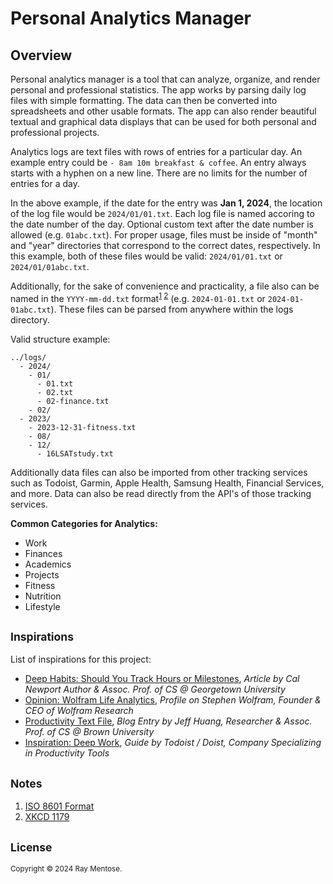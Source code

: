 Personal Analytics Manager
==========================

Overview
--------
Personal analytics manager is a tool that can analyze, organize, and render personal and professional statistics. The app works by parsing daily log files with simple formatting. The data can then be converted into spreadsheets and other usable formats. The app can also render beautiful textual and graphical data displays that can be used for both personal and professional projects.

Analytics logs are text files with rows of entries for a particular day. An example entry could be `- 8am 10m breakfast & coffee`. An entry always starts with a hyphen on a new line. There are no limits for the number of entries for a day.

In the above example, if the date for the entry was **Jan 1, 2024**, the location of the log file would be `2024/01/01.txt`. Each log file is named accoring to the date number of the day. Optional custom text after the date number is allowed (e.g. `01abc.txt`). For proper usage, files must be inside of "month" and "year" directories that correspond to the correct dates, respectively. In this example, both of these files would be valid: `2024/01/01.txt` or `2024/01/01abc.txt`.

Additionally, for the sake of convenience and practicality, a file also can be named in the `YYYY-mm-dd.txt` format<sup>[1](#n1) [2](#n2)</sup> (e.g. `2024-01-01.txt` or `2024-01-01abc.txt`). These files can be parsed from anywhere within the logs directory.

Valid structure example:

```
../logs/
  - 2024/
    - 01/
      - 01.txt
      - 02.txt
      - 02-finance.txt
    - 02/
  - 2023/
    - 2023-12-31-fitness.txt
    - 08/
    - 12/
      - 16LSATstudy.txt 
```

Additionally data files can also be imported from other tracking services such as Todoist, Garmin, Apple Health, Samsung Health, Financial Services, and more. Data can also be read directly from the API's of those tracking services.

**Common Categories for Analytics:**

* Work
* Finances
* Academics
* Projects
* Fitness
* Nutrition
* Lifestyle


<h2><small>Inspirations</small></h2>

List of inspirations for this project:

* [Deep Habits: Should You Track Hours or Milestones](https://calnewport.com/deep-habits-should-you-track-hours-or-milestones/), *Article by Cal Newport Author & Assoc. Prof. of CS @ Georgetown University*
* [Opinion: Wolfram Life Analytics](https://web.archive.org/web/20140608105232/http://www.wired.com/2012/03/opinion-wolfram-life-analytics/all/), *Profile on Stephen Wolfram, Founder & CEO of Wolfram Research*
* [Productivity Text File](https://jeffhuang.com/productivity_text_file/), *Blog Entry by Jeff Huang, Researcher & Assoc. Prof. of CS @ Brown University*
* [Inspiration: Deep Work](https://todoist.com/inspiration/deep-work), *Guide by Todoist / Doist, Company Specializing in Productivity Tools*


<h2><small>Notes</small></h2>

1. <i id="n1"></i> [ISO 8601 Format](https://en.wikipedia.org/wiki/ISO_8601)
2. <i id="n2"></i> [XKCD 1179](https://xkcd.com/1179/)


<h2><small>License</small></h2>
<small>Copyright &copy; 2024 Ray Mentose.</small>
